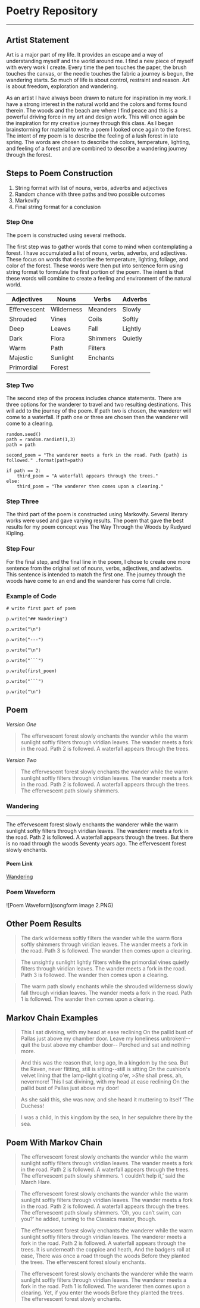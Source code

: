 # Poetry Repository
---

## Artist Statement 

Art is a major part of my life. It provides an escape and a way of understanding myself and the world around me. I find a new piece of myself with every work I create. Every time the pen touches the paper, the brush touches the canvas, or the needle touches the fabric a journey is begun, the wandering starts. So much of life is about control, restraint and reason. Art is about freedom, exploration and wandering. 

As an artist I have always been drawn to nature for inspiration in my work. I have a strong interest in the natural world and the colors and forms found therein. The woods and the beach are where I find peace and this is a powerful driving force in my art and design work. This will once again be the inspiration for my creative journey through this class. As I began brainstorming for material to write a poem I looked once again to the forest. The intent of my poem is to describe the feeling of a lush forest in late spring. The words are chosen to describe the colors, temperature, lighting, and feeling of a forest and are combined to describe a wandering journey through the forest. 

 


## Steps to Poem Construction 
1. String format with list of nouns, verbs, adverbs and adjectives
2. Random chance with three paths and two possible outcomes
3. Markovify
4. Final string format for a conclusion

### Step One
The poem is constructed using several methods. 

The first step was to gather words that come to mind when contemplating a forest. I have accumulated a list of nouns, verbs, adverbs, and adjectives. These focus on words that describe the temperature, lighting, foliage, and color of the forest. These words were then put into sentence form using string format to formulate the first portion of the poem. The intent is that these words will combine to create a feeling and environment of the natural world.

Adjectives | Nouns | Verbs | Adverbs
---------- | ----- | ----- | -------
Effervescent | Wilderness | Meanders | Slowly
Shrouded | Vines | Coils | Softly
Deep | Leaves | Fall | Lightly
Dark | Flora | Shimmers | Quietly
Warm | Path | Filters |
Majestic | Sunlight | Enchants|
Primordial | Forest | 

### Step Two
The second step of the process includes chance statements. There are three options for the wanderer to travel and two resulting destinations. This will add to the journey of the poem. If path two is chosen, the wanderer will come to a waterfall. If path one or three are chosen then the wanderer will come to a clearing. 

    random.seed()
    path = random.randint(1,3)
    path = path
    
    second_poem = "The wanderer meets a fork in the road. Path {path} is followed." .format(path=path)
    
    if path == 2:
        third_poem = "A waterfall appears through the trees."
    else: 
        third_poem = "The wanderer then comes upon a clearing."
   
### Step Three
The third part of the poem is constructed using Markovify. Several literary works were used and gave varying results. The poem that gave the best results for my poem concept was The Way Through the Woods by Rudyard Kipling. 

### Step Four
For the final step, and the final line in the poem, I chose to create one more sentence from the original set of nouns, verbs, adjectives, and adverbs. This sentence is intended to match the first one. The journey through the woods have come to an end and the wanderer has come full circle. 

### Example of Code

    # write first part of poem
    
    p.write("## Wandering")
    
    p.write("\n")
    
    p.write("---")
    
    p.write("\n")
    
    p.write("```")
    
    p.write(first_poem)
    
    p.write("```") 
    
    p.write("\n")

## Poem 

 _Version One_
>The effervescent forest slowly enchants the wander
>while the warm sunlight softly filters through viridian leaves.
>The wander meets a fork in the road. Path 2 is followed.
>A waterfall appears through the trees.

 _Version Two_
>The effervescent forest slowly enchants the wander
>while the warm sunlight softly filters through viridian leaves.
>The wander meets a fork in the road. Path 2 is followed.
>A waterfall appears through the trees.
>The effervescent path slowly shimmers.

### Wandering
---
The effervescent forest slowly enchants the wanderer 
while the warm sunlight softly filters through viridian leaves.
The wanderer meets a fork in the road. Path 2 is followed.
A waterfall appears through the trees.
But there is no road through the woods Seventy years ago.
The effervescent forest slowly enchants.

#### Poem Link 
[Wandering](poem.md)

### Poem Waveform
![Poem Waveform](songform image 2.PNG)

## Other Poem Results 

>The dark wilderness softly filters the wander
>while the warm flora softly shimmers through viridian leaves.
>The wander meets a fork in the road. Path 3 is followed.
>The wander then comes upon a clearing.

>The unsightly sunlight lightly filters
>while the primordial vines quietly filters through viridian leaves.
>The wander meets a fork in the road. Path 3 is followed.
>The wander then comes upon a clearing.

>The warm path slowly enchants
>while the shrouded wilderness slowly fall through viridian leaves.
>The wander meets a fork in the road. Path 1 is followed.
>The wander then comes upon a clearing.

## Markov Chain Examples 

>This I sat divining, with my head at ease reclining On the pallid bust of Pallas just above my chamber door.
>Leave my loneliness unbroken!--quit the bust above my chamber door-- Perched and sat and nothing more.

>And this was the reason that, long ago, In a kingdom by the sea.
>But the Raven, never flitting, still is sitting--still is sitting On the cushion's velvet lining that the lamp-light gloating o'er, >_She_ shall press, ah, nevermore!
>This I sat divining, with my head at ease reclining On the pallid bust of Pallas just above my door!

>As she said this, she was now, and she heard it muttering to itself ‘The Duchess!

>I was a child, In this kingdom by the sea, In her sepulchre there by the sea.

## Poem With Markov Chain

>The effervescent forest slowly enchants the wander
>while the warm sunlight softly filters through viridian leaves.
>The wander meets a fork in the road. Path 2 is followed.
>A waterfall appears through the trees.
>The effervescent path slowly shimmers.
>‘I couldn’t help it,’ said the March Hare.

>The effervescent forest slowly enchants the wander
>while the warm sunlight softly filters through viridian leaves.
>The wander meets a fork in the road. Path 2 is followed.
>A waterfall appears through the trees.
>The effervescent path slowly shimmers.
>‘Oh, you can’t swim, can you?’ he added, turning to the Classics master, though.

>The effervescent forest slowly enchants the wanderer while the warm sunlight softly filters through viridian leaves.
>The wanderer meets a fork in the road. Path 2 is followed.
>A waterfall appears through the trees.
>It is underneath the coppice and heath, And the badgers roll at ease, There was once a road through the woods Before they planted the trees.
>The effervescent forest slowly enchants.

>The effervescent forest slowly enchants the wanderer while the warm sunlight softly filters through viridian leaves.
>The wanderer meets a fork in the road. Path 1 is followed.
>The wanderer then comes upon a clearing.
>Yet, if you enter the woods Before they planted the trees.
>The effervescent forest slowly enchants.

